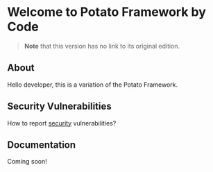 # Welcome to Potato Framework by Code
> **Note** that this version has no link to its original edition.

## About

Hello developer, this is a variation of the Potato Framework.

## Security Vulnerabilities

How to report [security](SECURITY.md) vulnerabilities?

## Documentation

Coming soon!